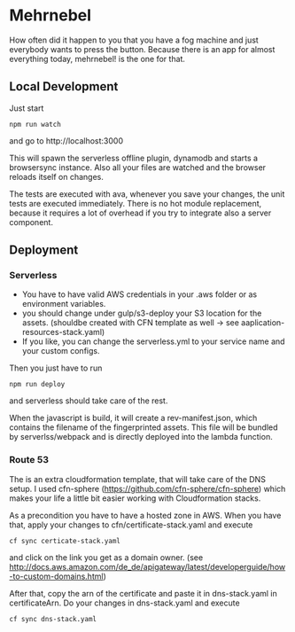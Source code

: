 # Mehrnebel
How often did it happen to you that you have a fog machine and just everybody wants to press the button.
Because there is an app for almost everything today, mehrnebel! is the one for that.  

## Local Development
Just start 
```
npm run watch
```
and go to http://localhost:3000
 
This will spawn the serverless offline plugin, dynamodb and starts a browsersync instance.
Also all your files are watched and the browser reloads itself on changes.

The tests are executed with ava, whenever you save your changes, the unit tests are executed immediately.
There is no hot module replacement, because it requires a lot of overhead if you try to integrate also a server component.

## Deployment
### Serverless
* You have to have valid AWS credentials in your .aws folder or as environment variables.
* you should change under gulp/s3-deploy your S3 location for the assets. (shouldbe created with CFN template as well -> see aaplication-resources-stack.yaml)
* If you like, you can change the serverless.yml to your service name and your custom configs. 

Then you just have to run 
```
npm run deploy
```
and serverless should take care of the rest.
 
When the javascript is build, it will create a rev-manifest.json, which contains the filename of the fingerprinted assets. This file will be bundled by serverlss/webpack and is directly deployed into the lambda function.

### Route 53 
The is an extra cloudformation template, that will take care of the DNS setup. I used cfn-sphere (https://github.com/cfn-sphere/cfn-sphere) which makes 
your life a little bit easier working with Cloudformation stacks. 

As a precondition you have to have a hosted zone in AWS. When you have that, apply your changes to cfn/certificate-stack.yaml and execute 


```
cf sync certicate-stack.yaml
```
and click on the link you get as a domain owner. (see http://docs.aws.amazon.com/de_de/apigateway/latest/developerguide/how-to-custom-domains.html)

After that, copy the arn of the certificate and paste it in dns-stack.yaml in certificateArn. 
Do your changes in dns-stack.yaml and execute 
```
cf sync dns-stack.yaml
```

